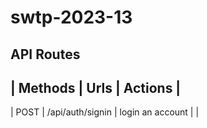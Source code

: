 # swtp-2023-13

## API Routes

| Methods | Urls             | Actions          |
-------------------------------------------------
| POST    | /api/auth/signin | login an account |
|

